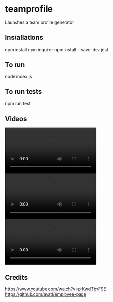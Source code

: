 # teamprofile
Launches a team profile generator
## Installations

npm install
npm inquirer
npm install --save-dev jest

## To run
node index.js

## To run tests
npm run test

## Videos
![Walthrough Video 1](Videos/1_TeamProfilevid.mov)
![Walkthrough Video 2](Videos/2_Output.mov)
![Tests](Videos/3_Tests.mov)

## Credits
https://www.youtube.com/watch?v=prKwdTbvF9E
https://github.com/avatl/employee-page
